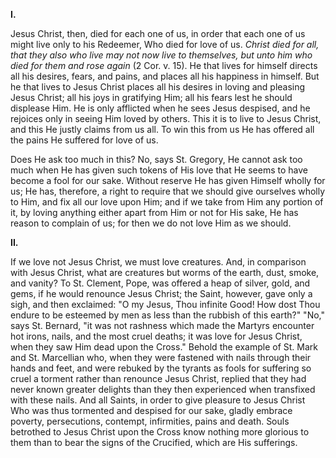 
**I\.**

Jesus Christ, then, died for each one of us, in order that each one of us might live only to his Redeemer, Who died for love of us. *Christ died for all, that they also who live may not now live to themselves, but unto him who died for them and rose again* (2 Cor. v. 15). He that lives for himself directs all his desires, fears, and pains, and places all his happiness in himself. But he that lives to Jesus Christ places all his desires in loving and pleasing Jesus Christ; all his joys in gratifying Him; all his fears lest he should displease Him. He is only afflicted when he sees Jesus despised, and he rejoices only in seeing Him loved by others. This it is to live to Jesus Christ, and this He justly claims from us all. To win this from us He has offered all the pains He suffered for love of us.

Does He ask too much in this? No, says St. Gregory, He cannot ask too much when He has given such tokens of His love that He seems to have become a fool for our sake. Without reserve He has given Himself wholly for us; He has, therefore, a right to require that we should give ourselves wholly to Him, and fix all our love upon Him; and if we take from Him any portion of it, by loving anything either apart from Him or not for His sake, He has reason to complain of us; for then we do not love Him as we should.

**II\.**

If we love not Jesus Christ, we must love creatures. And, in comparison with Jesus Christ, what are creatures but worms of the earth, dust, smoke, and vanity? To St. Clement, Pope, was offered a heap of silver, gold, and gems, if he would renounce Jesus Christ; the Saint, however, gave only a sigh, and then exclaimed: \"O my Jesus, Thou infinite Good! How dost Thou endure to be esteemed by men as less than the rubbish of this earth?\" \"No,\" says St. Bernard, \"it was not rashness which made the Martyrs encounter hot irons, nails, and the most cruel deaths; it was love for Jesus Christ, when they saw Him dead upon the Cross.\" Behold the example of St. Mark and St. Marcellian who, when they were fastened with nails through their hands and feet, and were rebuked by the tyrants as fools for suffering so cruel a torment rather than renounce Jesus Christ, replied that they had never known greater delights than they then experienced when transfixed with these nails. And all Saints, in order to give pleasure to Jesus Christ Who was thus tormented and despised for our sake, gladly embrace poverty, persecutions, contempt, infirmities, pains and death. Souls betrothed to Jesus Christ upon the Cross know nothing more glorious to them than to bear the signs of the Crucified, which are His sufferings.

